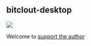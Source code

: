 ## bitclout-desktop

![](https://i.ibb.co/HhDTXdw/bitcloutbar.gif)

Welcome to [support the author](https://bitclout.com/u/elonlai "support the author")